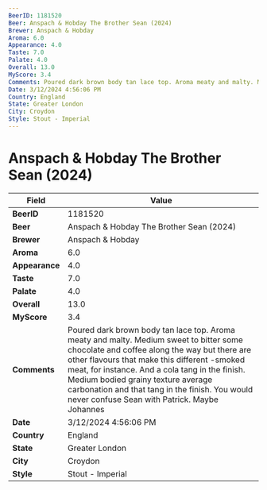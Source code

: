 ```yaml
---
BeerID: 1181520
Beer: Anspach & Hobday The Brother Sean (2024)
Brewer: Anspach & Hobday
Aroma: 6.0
Appearance: 4.0
Taste: 7.0
Palate: 4.0
Overall: 13.0
MyScore: 3.4
Comments: Poured dark brown body tan lace top. Aroma meaty and malty. Medium sweet to bitter some chocolate and coffee along the way but there are other flavours that make this different -smoked meat, for instance. And a cola tang in the finish. Medium bodied grainy texture average carbonation and that tang in the finish. You would never confuse Sean with Patrick. Maybe Johannes
Date: 3/12/2024 4:56:06 PM
Country: England
State: Greater London
City: Croydon
Style: Stout - Imperial
---
```


# Anspach & Hobday The Brother Sean (2024)

| Field         | Value |
|---------------|-------|
| **BeerID** | 1181520 |
| **Beer** | Anspach & Hobday The Brother Sean (2024) |
| **Brewer** | Anspach & Hobday |
| **Aroma** | 6.0 |
| **Appearance** | 4.0 |
| **Taste** | 7.0 |
| **Palate** | 4.0 |
| **Overall** | 13.0 |
| **MyScore** | 3.4 |
| **Comments** | Poured dark brown body tan lace top. Aroma meaty and malty. Medium sweet to bitter some chocolate and coffee along the way but there are other flavours that make this different -smoked meat, for instance. And a cola tang in the finish. Medium bodied grainy texture average carbonation and that tang in the finish. You would never confuse Sean with Patrick. Maybe Johannes  |
| **Date** | 3/12/2024 4:56:06 PM |
| **Country** | England |
| **State** | Greater London |
| **City** | Croydon |
| **Style** | Stout - Imperial |
